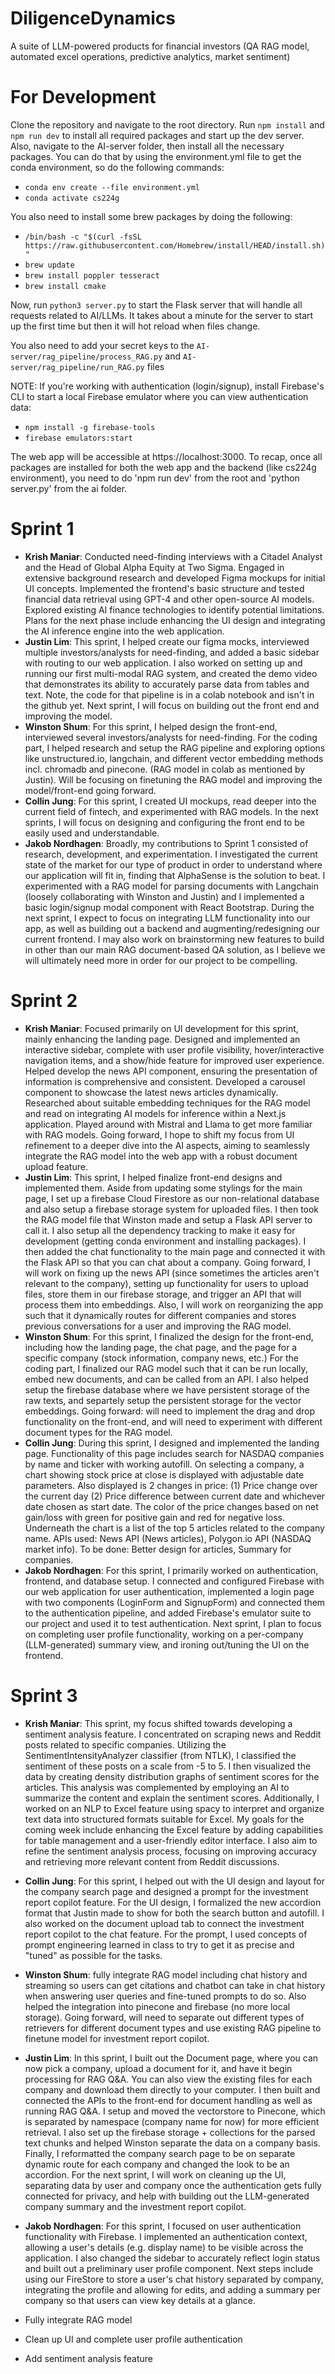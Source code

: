 # DiligenceDynamics
A suite of LLM-powered products for financial investors (QA RAG model, automated excel operations, predictive analytics, market sentiment)

# For Development
Clone the repository and navigate to the root directory.
Run `npm install` and `npm run dev` to install all required packages and start up the dev server. Also, navigate to the AI-server folder, then install all the necessary packages.
You can do that by using the environment.yml file to get the conda environment, so do the following commands:
- `conda env create --file environment.yml`
- `conda activate cs224g`

You also need to install some brew packages by doing the following:
- `/bin/bash -c "$(curl -fsSL https://raw.githubusercontent.com/Homebrew/install/HEAD/install.sh)"`
- `brew update`
- `brew install poppler tesseract`
- `brew install cmake`

Now, run `python3 server.py` to start the Flask server that will handle all requests related to AI/LLMs. It takes about a minute for the server to start up the first time but then it will hot reload when files change.

You also need to add your secret keys to the `AI-server/rag_pipeline/process_RAG.py` and `AI-server/rag_pipeline/run_RAG.py` files

NOTE: If you're working with authentication (login/signup), install Firebase's CLI to start a local Firebase emulator where you can view authentication data: 
- `npm install -g firebase-tools`
- `firebase emulators:start`  

The web app will be accessible at https://localhost:3000.
To recap, once all packages are installed for both the web app and the backend (like cs224g environment), you need to do 'npm run dev' from the root and 'python server.py' from the ai folder.


# Sprint 1

- **Krish Maniar**: Conducted need-finding interviews with a Citadel Analyst and the Head of Global Alpha Equity at Two Sigma. Engaged in extensive background research and developed Figma mockups for initial UI concepts. Implemented the frontend's basic structure and tested financial data retrieval using GPT-4 and other open-source AI models. Explored existing AI finance technologies to identify potential limitations. Plans for the next phase include enhancing the UI design and integrating the AI inference engine into the web application.
- **Justin Lim**: This sprint, I helped create our figma mocks, interviewed multiple investors/analysts for need-finding, and added a basic sidebar with routing to our web application. I also worked on setting up and running our first multi-modal RAG system, and created the demo video that demonstrates its ability to accurately parse data from tables and text. Note, the code for that pipeline is in a colab notebook and isn't in the github yet. Next sprint, I will focus on building out the front end and improving the model.
- **Winston Shum**: For this sprint, I helped design the front-end, interviewed several investors/analysts for need-finding. For the coding part, I helped research and setup the RAG pipeline and exploring options like unstructured.io, langchain, and different vector embedding methods incl. chromadb and pinecone. (RAG model in colab as mentioned by Justin). Will be focusing on finetuning the RAG model and improving the model/front-end going forward.
- **Collin Jung**: For this sprint, I created UI mockups, read deeper into the current field of fintech, and experimented with RAG models. In the next sprints, I will focus on designing and configuring the front end to be easily used and understandable.
- **Jakob Nordhagen**: Broadly, my contributions to Sprint 1 consisted of research, development, and experimentation. I investigated the current state of the market for our type of product in order to understand where our application will fit in, finding that AlphaSense is the solution to beat. I experimented with a RAG model for parsing documents with Langchain (loosely collaborating with Winston and Justin) and I implemented a basic login/signup modal component with React Bootstrap. During the next sprint, I expect to focus on integrating LLM functionality into our app, as well as building out a backend and augmenting/redesigning our current frontend. I may also work on brainstorming new features to build in other than our main RAG document-based QA solution, as I believe we will ultimately need more in order for our project to be compelling.

# Sprint 2

- **Krish Maniar**: Focused primarily on UI development for this sprint, mainly enhancing the landing page. Designed and implemented an interactive sidebar, complete with user profile visibility, hover/interactive navigation items, and a show/hide feature for improved user experience. Helped develop the news API component, ensuring the presentation of information is comprehensive and consistent. Developed a carousel component to showcase the latest news articles dynamically. Researched about suitable embedding techniques for the RAG model and read on integrating AI models for inference within a Next.js application. Played around with Mistral and Llama to get more familiar with RAG models. Going forward, I hope to shift my focus from UI refinement to a deeper dive into the AI aspects, aiming to seamlessly integrate the RAG model into the web app with a robust document upload feature.
- **Justin Lim**: This sprint, I helped finalize front-end designs and implemented them. Aside from updating some stylings for the main page, I set up a firebase Cloud Firestore as our non-relational database and also setup a firebase storage system for uploaded files. I then took the RAG model file that Winston made and setup a Flask API server to call it. I also setup all the dependency tracking to make it easy for development (getting conda environment and installing packages). I then added the chat functionality to the main page and connected it with the Flask API so that you can chat about a company. Going forward, I will work on fixing up the news API (since sometimes the articles aren't relevant to the company), setting up functionality for users to upload files, store them in our firebase storage, and trigger an API that will process them into embeddings. Also, I will work on reorganizing the app such that it dynamically routes for different companies and stores previous conversations for a user and improving the RAG model.
- **Winston Shum**: For this sprint, I finalized the design for the front-end, including how the landing page, the chat page, and the page for a specific company (stock information, company news, etc.) For the coding part, I finalized our RAG model such that it can be run locally, embed new documents, and can be called from an API. I also helped setup the firebase database where we have persistent storage of the raw texts, and separtely setup the persistent storage for the vector embeddings. Going forward: will need to implement the drag and drop functionality on the front-end, and will need to experiment with different document types for the RAG model.
- **Collin Jung**: During this sprint, I designed and implemented the landing page. Functionality of this page includes search for NASDAQ companies by name and ticker with working autofill. On selecting a company, a chart showing stock price at close is displayed with adjustable date parameters. Also displayed is 2 changes in price: (1) Price change over the current day (2) Price difference between current date and whichever date chosen as start date. The color of the price changes based on net gain/loss with green for positive gain and red for negative loss. Underneath the chart is a list of the top 5 articles related to the company name. APIs used: News API (News articles), Polygon.io API (NASDAQ market info). To be done: Better design for articles, Summary for companies.
- **Jakob Nordhagen**: For this sprint, I primarily worked on authentication, frontend, and database setup. I connected and configured Firebase with our web application for user authentication, implemented a login page with two components (LoginForm and SignupForm) and connected them to the authentication pipeline, and added Firebase's emulator suite to our project and used it to test authentication. Next sprint, I plan to focus on completing user profile functionality, working on a per-company (LLM-generated) summary view, and ironing out/tuning the UI on the frontend.

# Sprint 3
- **Krish Maniar**: This sprint, my focus shifted towards developing a sentiment analysis feature. I concentrated on scraping news and Reddit posts related to specific companies. Utilizing the SentimentIntensityAnalyzer classifier (from NTLK), I classified the sentiment of these posts on a scale from -5 to 5. I then visualized the data by creating density distribution graphs of sentiment scores for the articles. This analysis was complemented by employing an AI to summarize the content and explain the sentiment scores. Additionally, I worked on an NLP to Excel feature using spacy to interpret and organize text data into structured formats suitable for Excel. My goals for the coming week include enhancing the Excel feature by adding capabilities for table management and a user-friendly editor interface. I also aim to refine the sentiment analysis process, focusing on improving accuracy and retrieving more relevant content from Reddit discussions.
- **Collin Jung**: For this sprint, I helped out with the UI design and layout for the company search page and designed a prompt for the investment report copilot feature. For the UI design, I formalized the new accordion format that Justin made to show for both the search button and autofill. I also worked on the document upload tab to connect the investment report copilot to the chat feature. For the prompt, I used concepts of prompt engineering learned in class to try to get it as precise and "tuned" as possible for the tasks.
- **Winston Shum**: fully integrate RAG model including chat history and streaming so users can get citations and chatbot can take in chat history when answering user queries and fine-tuned prompts to do so. Also helped the integration into pinecone and firebase (no more local storage). Going forward, will need to separate out different types of retrievers for different document types and use existing RAG pipeline to finetune model for investment report copilot.
- **Justin Lim**: In this sprint, I built out the Document page, where you can now pick a company, upload a document for it, and have it begin processing for RAG Q&A. You can also view the existing files for each company and download them directly to your computer. I then built and connected the APIs to the front-end for document handling as well as running RAG Q&A. I setup and moved the vectorstore to Pinecone, which is separated by namespace (company name for now) for more efficient retrieval. I also set up the firebase storage + collections for the parsed text chunks and helped Winston separate the data on a company basis. Finally, I reformatted the company search page to be on separate dynamic route for each company and changed the look to be an accordion. For the next sprint, I will work on cleaning up the UI, separating data by user and company once the authentication gets fully connected for privacy, and help with building out the LLM-generated company summary and the investment report copilot.
- **Jakob Nordhagen**: For this sprint, I focused on user authentication functionality with Firebase. I implemented an authentication context, allowing a user's details (e.g. display name) to be visible across the application. I also changed the sidebar to accurately reflect login status and built out a preliminary user profile component. Next steps include using our FireStore to store a user's chat history separated by company, integrating the profile and allowing for edits, and adding a summary per company so that users can view key details at a glance.

- Fully integrate RAG model
- Clean up UI and complete user profile authentication
- Add sentiment analysis feature
